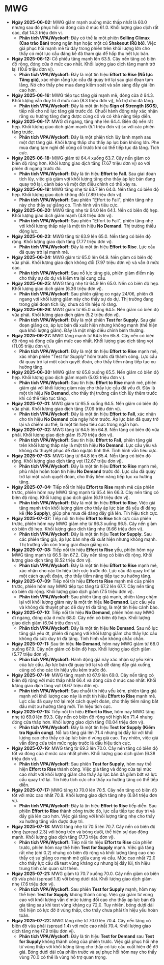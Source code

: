 # MWG

-   **Ngày 2025-06-02:** MWG giảm mạnh xuống mức thấp nhất là 60.0 nhưng sau đó phục hồi và đóng cửa ở mức 61.0. Khối lượng giao dịch rất cao, đạt 14.3 triệu đơn vị.
    -   **Phân tích VPA/Wyckoff:** Đây có thể là một phiên **Selling Climax (Cao trào Bán)** trong ngắn hạn hoặc một cú **Shakeout (Rũ bỏ)**. Việc giá phục hồi mạnh mẽ từ đáy trong phiên trên khối lượng lớn cho thấy có một lực cầu đáng kể đã tham gia để hấp thụ hết lực bán.
-   **Ngày 2025-06-12:** Cổ phiếu tăng mạnh lên 63.5. Cây nến tăng có biên độ rộng, đóng cửa ở mức cao nhất. Khối lượng giao dịch tăng mạnh trở lại (10.6 triệu đơn vị).
    -   **Phân tích VPA/Wyckoff:** Đây là một tín hiệu **Effort to Rise (Nỗ lực Tăng giá)**, xác nhận rằng lực cầu đã quay trở lại sau giai đoạn tạm lắng. Nó cho thấy phe mua đang kiểm soát và sẵn sàng đẩy giá lên cao hơn.
-   **Ngày 2025-06-16:** MWG tiếp tục tăng giá mạnh mẽ, đóng cửa ở 64.3. Khối lượng vẫn duy trì ở mức cao (8.3 triệu đơn vị), hỗ trợ cho đà tăng.
    -   **Phân tích VPA/Wyckoff:** Đây là một tín hiệu **Sign of Strength (SOS)**, tiếp nối cho nỗ lực tăng giá trước đó. Chuỗi hành động này xác nhận rằng xu hướng tăng đang được củng cố và có khả năng tiếp diễn.
-   **Ngày 2025-06-17:** MWG đi ngang, tăng nhẹ lên 64.4. Biên độ nến rất hẹp. Khối lượng giao dịch giảm mạnh (5.1 triệu đơn vị) so với các phiên tăng trước.
    -   **Phân tích VPA/Wyckoff:** Đây là một phiên tích lũy lành mạnh sau một đợt tăng giá. Khối lượng thấp cho thấy áp lực bán không lớn. Phe mua đang tạm nghỉ để củng cố trước khi có thể tiếp tục đà tăng. Tích cực.
-   **Ngày 2025-06-18:** MWG giảm từ 64.4 xuống 63.7. Cây nến giảm có biên độ rộng hơn. Khối lượng giao dịch tăng (7.67 triệu đơn vị) so với phiên đi ngang trước đó.
    -   **Phân tích VPA/Wyckoff:** Đây là tín hiệu **Effort to Fall**. Sau giai đoạn tích lũy, việc giá giảm với khối lượng tăng cho thấy áp lực bán đang quay trở lại, cảnh báo về một đợt điều chỉnh có thể xảy ra.
- **Ngày 2025-06-19:** MWG tăng nhẹ từ 63.7 lên 64.0. Nến tăng có biên độ hẹp. Khối lượng giao dịch không đổi (7.89 triệu đơn vị).
    - **Phân tích VPA/Wyckoff:** Sau phiên "Effort to Fall", phiên tăng nhẹ này cho thấy sự giằng co. Tình hình vẫn tiêu cực.
- **Ngày 2025-06-20:** MWG tăng nhẹ từ 64.0 lên 64.1. Nến có biên độ hẹp. Khối lượng giao dịch giảm mạnh (4.8 triệu đơn vị).
    - **Phân tích VPA/Wyckoff:** Sau phiên "Effort to Fall", phiên tăng nhẹ với khối lượng thấp này là một tín hiệu **No Demand**. Thị trường thiếu động lực.
- **Ngày 2025-06-23:** MWG tăng từ 63.9 lên 65.0. Nến tăng có biên độ rộng. Khối lượng giao dịch tăng (7.77 triệu đơn vị).
    - **Phân tích VPA/Wyckoff:** Đây là một tín hiệu **Effort to Rise**. Lực cầu đã quay trở lại mạnh mẽ.
- **Ngày 2025-06-24:** MWG giảm từ 65.0 lên 64.9. Nến giảm có biên độ vừa phải. Khối lượng giao dịch không đổi (7.97 triệu đơn vị) và vẫn ở mức cao.
    - **Phân tích VPA/Wyckoff:** Sau nỗ lực tăng giá, phiên giảm điểm này cho thấy sự do dự và kiểm tra lại cung cầu.
- **Ngày 2025-06-25:** MWG tăng nhẹ từ 64.9 lên 65.0. Nến có biên độ hẹp. Khối lượng giao dịch giảm (6.36 triệu đơn vị).
    - **Phân tích VPA/Wyckoff:** Sau phiên giằng co ngày 24/06, phiên đi ngang với khối lượng giảm này cho thấy sự do dự. Thị trường đang trong giai đoạn tích lũy, chưa có tín hiệu rõ ràng.
- **Ngày 2025-06-26:** MWG giảm từ 65.0 xuống 64.5. Nến giảm có biên độ vừa phải. Khối lượng giao dịch giảm (5.2 triệu đơn vị).
    - **Phân tích VPA/Wyckoff:** Đây là một phiên **Test for Supply**. Sau giai đoạn giằng co, áp lực bán đã xuất hiện nhưng không mạnh (thể hiện qua khối lượng giảm). Đây là một nhịp điều chỉnh bình thường.
- **Ngày 2025-06-27:** MWG tăng mạnh từ 64.5 lên 65.8. Cây nến có biên độ rộng và đóng cửa gần mức cao nhất. Khối lượng giao dịch tăng vọt (11.05 triệu đơn vị).
    - **Phân tích VPA/Wyckoff:** Đây là một tín hiệu **Effort to Rise** mạnh mẽ, xác nhận phiên "Test for Supply" hôm trước đã thành công. Lực cầu đã quay trở lại một cách quyết đoán, cho thấy tiềm năng tiếp tục xu hướng tăng.
- **Ngày 2025-06-30:** MWG giảm từ 65.8 xuống 65.5. Nến giảm có biên độ hẹp. Khối lượng giao dịch giảm mạnh (5.03 triệu đơn vị).
    - **Phân tích VPA/Wyckoff:** Sau tín hiệu **Effort to Rise** mạnh mẽ, phiên giảm giá với khối lượng giảm này cho thấy lực cầu đã yếu đi. Đây là một tín hiệu **No Demand**, cho thấy thị trường cần tích lũy thêm trước khi có thể tiếp tục tăng.
- **Ngày 2025-07-01:** MWG giảm từ 65.5 xuống 64.5. Nến giảm có biên độ vừa phải. Khối lượng giao dịch tăng (7.09 triệu đơn vị).
    - **Phân tích VPA/Wyckoff:** Đây là một tín hiệu **Effort to Fall**, xác nhận cho tín hiệu **No Demand** của ngày hôm trước. Áp lực bán đã quay trở lại và chiếm ưu thế, là một tín hiệu tiêu cực trong ngắn hạn.
- **Ngày 2025-07-02:** MWG tăng từ 64.5 lên 64.8. Nến tăng có biên độ vừa phải. Khối lượng giao dịch giảm (5.79 triệu đơn vị).
    - **Phân tích VPA/Wyckoff:** Sau tín hiệu **Effort to Fall**, phiên tăng giá trên khối lượng thấp này là một tín hiệu **No Demand**. Lực cầu yếu và không đủ thuyết phục để đảo ngược tình thế. Tình hình vẫn tiêu cực.
- **Ngày 2025-07-03:** MWG tăng từ 64.8 lên 65.4. Nến tăng có biên độ rộng. Khối lượng giao dịch tăng vọt (12.67 triệu đơn vị).
    - **Phân tích VPA/Wyckoff:** Đây là một tín hiệu **Effort to Rise** mạnh mẽ, phủ nhận hoàn toàn tín hiệu **No Demand** trước đó. Lực cầu đã quay trở lại một cách quyết đoán, cho thấy tiềm năng tiếp tục xu hướng tăng.
- **Ngày 2025-07-04:** Tiếp nối tín hiệu **Effort to Rise** mạnh mẽ của phiên trước, phiên hôm nay MWG tăng mạnh từ 65.4 lên 66.3. Cây nến tăng có biên độ rộng. Khối lượng giao dịch giảm (6.19 triệu đơn vị).
    - **Phân tích VPA/Wyckoff:** Đây là một tín hiệu **Effort to Rise**. Việc giá tăng mạnh trên khối lượng giảm cho thấy áp lực bán đã yếu đi đáng kể (**No Supply**), giúp phe mua dễ dàng đẩy giá lên. Tín hiệu tích cực.
- **Ngày 2025-07-07:** Tiếp nối tín hiệu **Effort to Rise** tích cực của phiên trước, phiên hôm nay MWG giảm nhẹ từ 66.3 xuống 66.5. Cây nến giảm có biên độ hẹp. Khối lượng giao dịch tăng nhẹ (6.66 triệu đơn vị).
    - **Phân tích VPA/Wyckoff:** Đây là một tín hiệu **Test for Supply**. Sau các phiên tăng giá, áp lực bán nhẹ đã xuất hiện nhưng không mạnh. Thị trường vẫn còn trong giai đoạn giằng co.
- **Ngày 2025-07-08:** Tiếp nối tín hiệu **Effort to Rise** yếu, phiên hôm nay MWG tăng mạnh từ 66.5 lên 67.2. Cây nến tăng có biên độ rộng. Khối lượng giao dịch tăng (8.52 triệu đơn vị).
    - **Phân tích VPA/Wyckoff:** Đây là một tín hiệu **Effort to Rise** mạnh mẽ, xác nhận cho các tín hiệu tích cực trước đó. Lực cầu đã quay trở lại một cách quyết đoán, cho thấy tiềm năng tiếp tục xu hướng tăng.
- **Ngày 2025-07-09:** Tiếp nối tín hiệu **Effort to Rise** mạnh mẽ của phiên trước, phiên hôm nay MWG tiếp tục tăng từ 67.2 lên 67.7. Cây nến tăng có biên độ rộng. Khối lượng giao dịch giảm (7.5 triệu đơn vị).
    - **Phân tích VPA/Wyckoff:** Sau phiên tăng giá mạnh, phiên tăng chậm lại với khối lượng giảm này là một tín hiệu **No Demand**. Lực cầu yếu và không đủ thuyết phục để duy trì đà tăng, là một tín hiệu cảnh báo.
- **Ngày 2025-07-10:** Tiếp nối tín hiệu **No Demand**, phiên hôm nay MWG đi ngang, đóng cửa ở mức 68.0. Cây nến có biên độ hẹp. Khối lượng giao dịch giảm (6.94 triệu đơn vị).
    - **Phân tích VPA/Wyckoff:** Đây là một tín hiệu **No Demand**. Sau nỗ lực tăng giá yếu ớt, phiên đi ngang với khối lượng giảm cho thấy lực cầu không đủ sức duy trì đà tăng. Tình hình vẫn không chắc chắn.
- **Ngày 2025-07-11:** Sau tín hiệu **No Demand**, hôm nay MWG giảm từ 68.0 xuống 67.9. Cây nến giảm có biên độ hẹp. Khối lượng giao dịch giảm (5.77 triệu đơn vị).
    - **Phân tích VPA/Wyckoff:** Hành động giá này xác nhận sự yếu kém của lực cầu. Áp lực bán đã quay trở lại và dễ dàng đẩy giá xuống, củng cố cho các tín hiệu yếu kém trước đó.
- **Ngày 2025-07-14:** MWG tăng mạnh từ 67.9 lên 69.0. Cây nến tăng có biên độ rộng với mức thấp nhất 66.4 và đóng cửa ở mức cao nhất. Khối lượng giao dịch tăng vọt (8.67 triệu đơn vị).
    - **Phân tích VPA/Wyckoff:** Sau chuỗi tín hiệu yếu kém, phiên tăng giá mạnh với khối lượng cao này là một tín hiệu **Effort to Rise** mạnh mẽ. Lực cầu đã quay trở lại một cách quyết đoán, cho thấy tiềm năng bắt đầu một xu hướng tăng mới. Tín hiệu tích cực.
- **Ngày 2025-07-15:** Tiếp nối tín hiệu **Effort to Rise**, hôm nay MWG tăng nhẹ từ 69.0 lên 69.3. Cây nến có biên độ rộng với high lên 71.4 nhưng đóng cửa thấp hơn. Khối lượng giao dịch tăng (10.04 triệu đơn vị).
    - **Phân tích VPA/Wyckoff:** Đây là một tín hiệu **Test for Supply (Kiểm tra Nguồn cung)**. Nỗ lực tăng giá lên 71.4 nhưng bị đẩy lùi với khối lượng cao cho thấy có áp lực bán ở vùng giá cao. Tuy nhiên, việc giá vẫn đóng cửa trên mức ngày trước là dấu hiệu tích cực.
- **Ngày 2025-07-16:** MWG tăng từ 69.3 lên 70.0. Cây nến tăng có biên độ tốt và đóng cửa ở mức cao nhất phiên. Khối lượng giao dịch giảm (6.38 triệu đơn vị).
    - **Phân tích VPA/Wyckoff:** Sau phiên **Test for Supply**, hôm nay thể hiện **Effort to Rise** thành công. Việc giá tăng và đóng cửa tại mức cao nhất với khối lượng giảm cho thấy áp lực bán đã giảm bớt và lực cầu quay trở lại. Tín hiệu tích cực cho thấy xu hướng tăng có thể tiếp diễn.
- **Ngày 2025-07-17:** MWG tăng từ 70.0 lên 70.5. Cây nến tăng có biên độ tốt với mức cao nhất 70.8. Khối lượng giao dịch tăng nhẹ (6.84 triệu đơn vị).
    - **Phân tích VPA/Wyckoff:** Đây là tín hiệu **Effort to Rise** tiếp diễn. Sau phiên **Effort to Rise** thành công trước đó, lực cầu tiếp tục duy trì và đẩy giá lên cao hơn. Việc giá tăng với khối lượng tăng nhẹ cho thấy xu hướng tăng vẫn được duy trì.
- **Ngày 2025-07-18:** MWG tăng nhẹ từ 70.5 lên 70.7. Cây nến có biên độ rộng (spread 2.3) với bóng trên và bóng dưới, thể hiện sự dao động mạnh. Khối lượng giao dịch tăng (7.73 triệu đơn vị).
    - **Phân tích VPA/Wyckoff:** Tiếp nối tín hiệu **Effort to Rise** của phiên trước, phiên hôm nay thể hiện **Test for Supply** mạnh. Việc giá tăng rất nhẹ (chỉ 0.2) nhưng có biên độ rộng và khối lượng tăng cao cho thấy có sự giằng co mạnh mẽ giữa cung và cầu. Mức cao nhất 72.0 cho thấy lực cầu đã test vùng kháng cự nhưng bị đẩy lùi, tín hiệu trung tính cần quan sát thêm.
- **Ngày 2025-07-21:** MWG giảm từ 70.7 xuống 70.0. Cây nến giảm có biên độ vừa phải (spread 1.8) với bóng dưới dài. Khối lượng giao dịch giảm nhẹ (7.6 triệu đơn vị).
    - **Phân tích VPA/Wyckoff:** Sau phiên **Test for Supply** mạnh, hôm nay thể hiện **Test for Supply** không thành công. Việc giá giảm từ vùng cao với khối lượng vẫn ở mức tương đối cao cho thấy áp lực bán đã gia tăng sau khi test vùng kháng cự 72.0. Tuy nhiên, bóng dưới dài thể hiện có lực đỡ ở vùng thấp, cho thấy chưa phải tín hiệu yếu hoàn toàn.
- **Ngày 2025-07-22:** MWG tăng nhẹ từ 70.0 lên 70.4. Cây nến tăng có biên độ vừa phải (spread 1.4) với mức cao nhất 70.4. Khối lượng giao dịch tăng nhẹ (7.9 triệu đơn vị).
    - **Phân tích VPA/Wyckoff:** Đây là tín hiệu **Test for Demand** sau **Test for Supply** không thành công của phiên trước. Việc giá phục hồi nhẹ từ vùng thấp với khối lượng tăng cho thấy có lực cầu xuất hiện để đỡ giá. Bóng dưới dài của phiên trước và sự phục hồi hôm nay cho thấy vùng 70.0 có thể là vùng hỗ trợ quan trọng.


